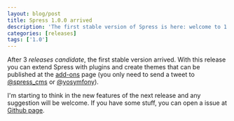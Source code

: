 ```yaml
---
layout: blog/post
title: Spress 1.0.0 arrived
description: 'The first stable version of Spress is here: welcome to 1.0.0.'
categories: [releases]
tags: ['1.0']
---
```

After 3 *releases candidate*, the first stable version arrived. With this release you can
extend Spress with plugins and create themes that can be published at the
[add-ons](<{{ site.url }}/add-ons>) page (you only need to send a tweet to
[@spress_cms][url_spress_cms] or [@yosymfony][url_yosymfony]).

I'm starting to think in the new features of the next release and any suggestion
will be welcome. If you have some stuff, you can open a issue at
[Github page](https://github.com/yosymfony/Spress/issues).

[url_spress_cms]: http://twitter.com/spress_cms/
[url_yosymfony]: http://twitter.com/yosymfony/
